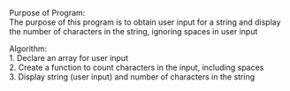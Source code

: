 Purpose of Program:																				
		The purpose of this program is to obtain user input for a string and display the number of characters in the string, ignoring spaces in user input          																											        
																							        
  Algorithm:																						
		1. Declare an array for  user input											                
		2. Create a function to count characters in the input, including spaces							
		3. Display string (user input) and number of characters in the string
